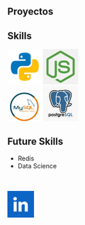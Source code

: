 ## Proyectos
## Skills
<img src="src/python.png" alt="Python" width="80"/><img src="src/nodejs.png" alt="Node.js" width="80" /> <br>
<img src="src/mysql.png" alt="MySQL" width="80"/><img src="src/postgresql.png" alt="PostgreSQL" width="80" /> <br>

## Future Skills
- Redis
- Data Science


<br><br>
<a href="https://www.linkedin.com/in/maximiliano-zonta/">
  <img src="src/linkedin.png" alt="LinkedIn" width='60'>
</a>
